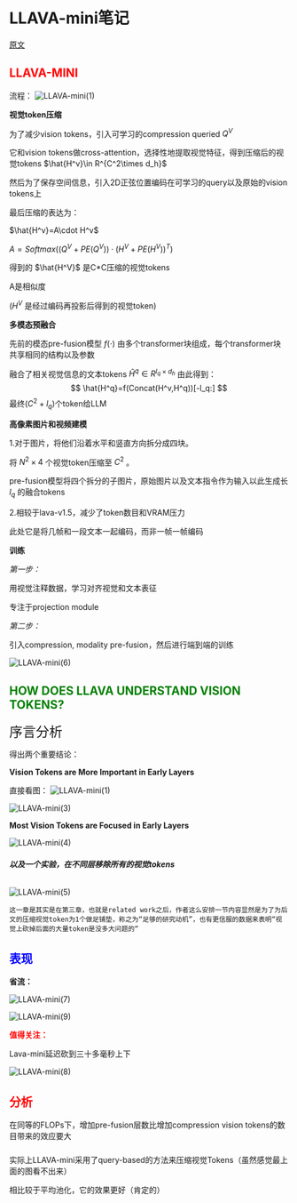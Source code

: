 <h1>LLAVA-mini笔记</h1>

[原文](https://arxiv.org/pdf/2501.03895)





<h2><font color=red>LLAVA-MINI</font></h2>

流程：
![LLAVA-mini(1)](../论文阅读笔记/img/LLAVA-mini(1).png)

**视觉token压缩**

为了减少vision tokens，引入可学习的compression queried $Q^V$

它和vision tokens做cross-attention，选择性地提取视觉特征，得到压缩后的视觉tokens $\hat{H^v}\in R^{C^2\times d_h}$ 

然后为了保存空间信息，引入2D正弦位置编码在可学习的query以及原始的vision tokens上

最后压缩的表达为：

$\hat{H^v}=A\cdot H^v$

$A=Softmax((Q^V+PE(Q^V))\cdot(H^V+PE(H^V))^T)$

得到的 $\hat{H^V}$ 是C*C压缩的视觉tokens

A是相似度

($H^V$ 是经过编码再投影后得到的视觉token) 

**多模态预融合**

先前的模态pre-fusion模型 $f(\cdot)$ 由多个transformer块组成，每个transformer块共享相同的结构以及参数

融合了相关视觉信息的文本tokens $\hat{H}^q \in R^{l_q\times d_h}$ 由此得到：
$$
\hat{H^q}=f(Concat(H^v,H^q))[-l_q:]
$$
 最终($C^2+l_q$)个token给LLM



**高像素图片和视频建模**

1.对于图片，将他们沿着水平和竖直方向拆分成四块。

将 $N^2 \times 4$ 个视觉token压缩至 $C^2$ 。

pre-fusion模型将四个拆分的子图片，原始图片以及文本指令作为输入以此生成长 $l_q$ 的融合tokens

2.相较于lava-v1.5，减少了token数目和VRAM压力

此处它是将几帧和一段文本一起编码，而非一帧一帧编码



**训练**

*第一步：*

用视觉注释数据，学习对齐视觉和文本表征

专注于projection module

*第二步：*

引入compression, modality pre-fusion，然后进行端到端的训练

![LLAVA-mini(6)](../论文阅读笔记/img/LLAVA-mini(6).png)



<h2><font color=green> HOW DOES LLAVA UNDERSTAND VISION TOKENS?</font></h2>

<font size=5>序言分析</font>

得出两个重要结论：

**Vision Tokens are More Important in Early Layers**

直接看图：
![LLAVA-mini(1)](../论文阅读笔记/img/LLAVA-mini(2).png)

![LLAVA-mini(3)](../论文阅读笔记/img/LLAVA-mini(3).png)



**Most Vision Tokens are Focused in Early Layers**

![LLAVA-mini(4)](../论文阅读笔记/img/LLAVA-mini(4).png)



###### **以及一个实验，在不同层移除所有的视觉tokens**

![LLAVA-mini(5)](../论文阅读笔记/img/LLAVA-mini(5).png)



```
这一章是其实是在第三章，也就是related work之后，作者这么安排一节内容显然是为了为后文的压缩视觉token为1个做足铺垫，称之为“足够的研究动机”，也有更信服的数据来表明“视觉上砍掉后面的大量token是没多大问题的“
```



<h2><font color=blue>表现</font></h2>



**省流：**

![LLAVA-mini(7)](../论文阅读笔记/img/LLAVA-mini(7).png)

![LLAVA-mini(9)](../论文阅读笔记/img/LLAVA-mini(9).png)





<font color=red>**值得关注：**</font>

Lava-mini延迟砍到三十多毫秒上下

![LLAVA-mini(8)](../论文阅读笔记/img/LLAVA-mini(8).png)







<h2><font color=red>分析</font></h2>



在同等的FLOPs下，增加pre-fusion层数比增加compression vision tokens的数目带来的效应要大

##### 

实际上LLAVA-mini采用了query-based的方法来压缩视觉Tokens（虽然感觉最上面的图看不出来）

相比较于平均池化，它的效果更好（肯定的）

